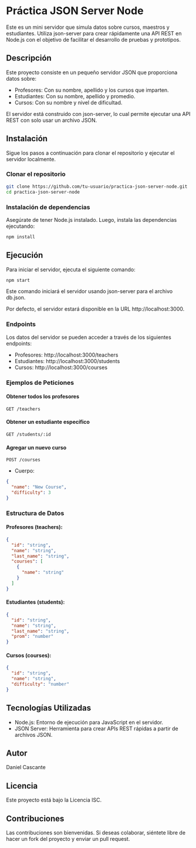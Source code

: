 # Práctica JSON Server Node
Este es un mini servidor que simula datos sobre cursos, maestros y estudiantes. Utiliza json-server para crear rápidamente una API REST en Node.js con el objetivo de facilitar el desarrollo de pruebas y prototipos.

## Descripción
Este proyecto consiste en un pequeño servidor JSON que proporciona datos sobre:

* Profesores: Con su nombre, apellido y los cursos que imparten.
* Estudiantes: Con su nombre, apellido y promedio.
* Cursos: Con su nombre y nivel de dificultad.

El servidor está construido con json-server, lo cual permite ejecutar una API REST con solo usar un archivo JSON.

## Instalación
Sigue los pasos a continuación para clonar el repositorio y ejecutar el servidor localmente.

### Clonar el repositorio
```bash
git clone https://github.com/tu-usuario/practica-json-server-node.git
cd practica-json-server-node
```
### Instalación de dependencias
Asegúrate de tener Node.js instalado. Luego, instala las dependencias ejecutando:

```bash
npm install 
```

## Ejecución
Para iniciar el servidor, ejecuta el siguiente comando:

```bash
npm start
```

Este comando iniciará el servidor usando json-server para el archivo db.json.

Por defecto, el servidor estará disponible en la URL http://localhost:3000.

### Endpoints
Los datos del servidor se pueden acceder a través de los siguientes endpoints:

* Profesores: http://localhost:3000/teachers
* Estudiantes: http://localhost:3000/students
* Cursos: http://localhost:3000/courses

### Ejemplos de Peticiones
#### Obtener todos los profesores
```http
GET /teachers
```

#### Obtener un estudiante específico
```http
GET /students/:id
```

#### Agregar un nuevo curso
```http
POST /courses
```

* Cuerpo:
```json
{
  "name": "New Course",
  "difficulty": 3
}
```

### Estructura de Datos
#### Profesores (teachers):

```json
{
  "id": "string",
  "name": "string",
  "last_name": "string",
  "courses": [
    {
      "name": "string"
    }
  ]
}
```

#### Estudiantes (students):

```json
{
  "id": "string",
  "name": "string",
  "last_name": "string",
  "prom": "number"
}
```

#### Cursos (courses):
```json
{
  "id": "string",
  "name": "string",
  "difficulty": "number"
}
```

## Tecnologías Utilizadas
* Node.js: Entorno de ejecución para JavaScript en el servidor.
* JSON Server: Herramienta para crear APIs REST rápidas a partir de archivos JSON.

## Autor
Daniel Cascante

## Licencia
Este proyecto está bajo la Licencia ISC.

## Contribuciones
Las contribuciones son bienvenidas. Si deseas colaborar, siéntete libre de hacer un fork del proyecto y enviar un pull request.
